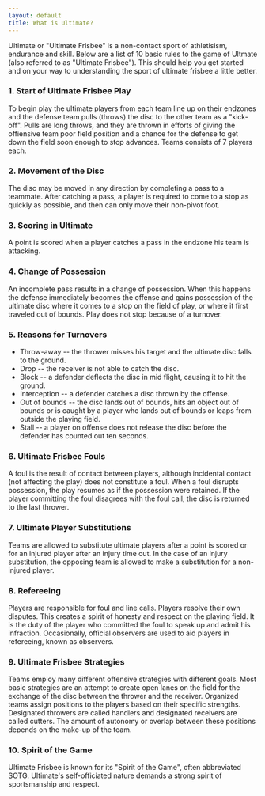 ```yaml
---
layout: default
title: What is Ultimate?
---
```


Ultimate or "Ultimate Frisbee" is a non-contact sport of athletisism,
endurance and skill. Below are a list of 10 basic rules to the game of
Ultmate (also referred to as "Ultimate Frisbee"). This should help you
get started and on your way to understanding the sport of ultimate
frisbee a little better.

### 1. Start of Ultimate Frisbee Play

To begin play the ultimate players from each team line up on their
endzones and the defense team pulls (throws) the disc to the other team
as a "kick-off". Pulls are long throws, and they are thrown in efforts
of giving the offiensive team poor field position and a chance for the
defense to get down the field soon enough to stop advances. Teams
consists of 7 players each.

### 2. Movement of the Disc

The disc may be moved in any direction by completing a pass to a
teammate. After catching a pass, a player is required to come to a stop
as quickly as possible, and then can only move their non-pivot foot.

### 3. Scoring in Ultimate

A point is scored when a player catches a pass in the endzone his team
is attacking.

### 4. Change of Possession

An incomplete pass results in a change of possession. When this happens
the defense immediately becomes the offense and gains possession of the
ultimate disc where it comes to a stop on the field of play, or where it
first traveled out of bounds. Play does not stop because of a turnover.

### 5. Reasons for Turnovers

- Throw-away -- the thrower misses his target and the ultimate disc falls to the ground.
- Drop -- the receiver is not able to catch the disc.
- Block -- a defender deflects the disc in mid flight, causing it to hit the ground.
- Interception -- a defender catches a disc thrown by the offense.
- Out of bounds -- the disc lands out of bounds, hits an object out of bounds or
  is caught by a player who lands out of bounds or leaps from outside the playing field.
- Stall -- a player on offense does not release the disc before the defender has
  counted out ten seconds.

### 6. Ultimate Frisbee Fouls

A foul is the result of contact between players, although incidental
contact (not affecting the play) does not constitute a foul. When a foul
disrupts possession, the play resumes as if the possession were
retained. If the player committing the foul disagrees with the foul
call, the disc is returned to the last thrower.

### 7. Ultimate Player Substitutions

Teams are allowed to substitute ultimate players after a point is scored
or for an injured player after an injury time out. In the case of an
injury substitution, the opposing team is allowed to make a substitution
for a non-injured player.

### 8. Refereeing

Players are responsible for foul and line calls. Players resolve their
own disputes. This creates a spirit of honesty and respect on the
playing field. It is the duty of the player who committed the foul to
speak up and admit his infraction. Occasionally, official observers are
used to aid players in refereeing, known as observers.

### 9. Ultimate Frisbee Strategies

Teams employ many different offensive strategies with different goals.
Most basic strategies are an attempt to create open lanes on the field
for the exchange of the disc between the thrower and the receiver.
Organized teams assign positions to the players based on their specific
strengths. Designated throwers are called handlers and designated
receivers are called cutters. The amount of autonomy or overlap between
these positions depends on the make-up of the team.

### 10. Spirit of the Game

Ultimate Frisbee is known for its "Spirit of the Game", often
abbreviated SOTG. Ultimate's self-officiated nature demands a strong
spirit of sportsmanship and respect.
